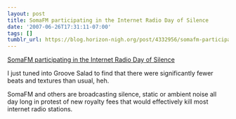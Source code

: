 ```yaml
---
layout: post
title: SomaFM participating in the Internet Radio Day of Silence
date: '2007-06-26T17:31:11-07:00'
tags: []
tumblr_url: https://blog.horizon-nigh.org/post/4332956/somafm-participating-in-the-internet-radio-day-of
---
```

[SomaFM participating in the Internet Radio Day of Silence](http://somafm.com/crb/)  

I just tuned into Groove Salad to find that there were significantly fewer beats and textures than usual, heh.

SomaFM and others are broadcasting silence, static or ambient noise all day long in protest of new royalty fees that would effectively kill most internet radio stations.

